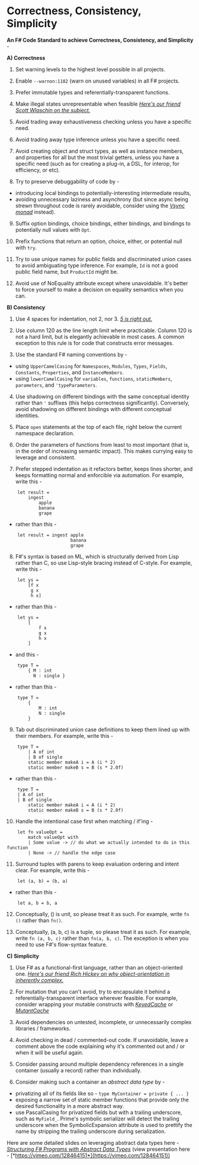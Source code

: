 Correctness, Consistency, Simplicity
====================================

**An F\# Code Standard to achieve Correctness, Consistency, and Simplicity** -

**A) Correctness**

1) Set warning levels to the highest level possible in all projects.

2) Enable `--warnon:1182` (warn on unused variables) in all F# projects.

3) Prefer immutable types and referentially-transparent functions.

4) Make illegal states unrepresentable when feasible [*Here's our friend Scott Wlaschin on the subject.*](http://fsharpforfunandprofit.com/posts/designing-with-types-making-illegal-states-unrepresentable/)

5) Avoid trading away exhaustiveness checking unless you have a specific need.

6) Avoid trading away type inference unless you have a specific need.

7) Avoid creating object and struct types, as well as instance members, and properties for all but the most trivial getters, unless you have a specific need (such as for creating a plug-in, a DSL, for interop, for efficiency, or etc).

8) Try to preserve debuggability of code by -

-   introducing local bindings to potentially-interesting intermediate results,
-   avoiding unnecessary laziness and asynchrony (but since async being strewn throughout code is rarely avoidable, consider using the [*Vsync monad*](https://github.com/bryanedds/Nu/blob/master/Prime/Prime/Vsync.fs) instead).

9) Suffix option bindings, choice bindings, either bindings, and bindings to potentially null values with `Opt`.

10) Prefix functions that return an option, choice, either, or potential null with `try`.

11) Try to use unique names for public fields and discriminated union cases to avoid ambiguating type inference. For example, `Id` is not a good public field name, but `ProductId` might be.

12) Avoid use of NoEquality attribute except where unavoidable. It's better to force yourself to make a decision on equality semantics when you can.

**B) Consistency**

1) Use 4 spaces for indentation, not 2, nor 3. [*5 is right out.*](https://www.youtube.com/watch?v=xOrgLj9lOwk&t=1m48s)

2) Use column 120 as the line length limit where practicable. Column 120 is not a hard limit, but is elegantly achievable in most cases. A common exception to this rule is for code that constructs error messages.

3) Use the standard F\# naming conventions by -

-   using `UpperCamelCasing` for `Namespaces`, `Modules`, `Types`, `Fields`, `Constants`, `Properties`, and `InstanceMembers`.
-   using `lowerCamelCasing` for `variables`, `functions`, `staticMembers`, `parameters`, and `'typeParameters`.

4) Use shadowing on different bindings with the same conceptual identity rather than `'` suffixes (this helps correctness significantly). Conversely, avoid shadowing on different bindings with different conceptual identities.

5) Place `open` statements at the top of each file, right below the current namespace declaration.

6) Order the parameters of functions from least to most important (that is, in the order of increasing semantic impact). This makes currying easy to leverage and consistent.

7) Prefer stepped indentation as it refactors better, keeps lines shorter, and keeps formatting normal and enforcible via automation. For example, write this -

```
    let result =
        ingest
            apple
            banana
            grape
```

- rather than this -

```
    let result = ingest apple
                        banana
                        grape
```

8) F\#'s syntax is based on ML, which is structurally derived from Lisp rather than C, so use Lisp-style bracing instead of C-style. For example, write this -

```
    let ys =
        [f x
         g x
         h x]
```

- rather than this -

```
    let ys =
        [
            f x
            g x
            h x
        ]
```

- and this -

```
    type T =
        { M : int
          N : single }
```

- rather than this -

```
    type T =
        {
            M : int
            N : single
        }
```

9) Tab out discriminated union case definitions to keep them lined up with their members. For example, write this -

```
    type T =
        | A of int
        | B of single
        static member makeA i = A (i * 2)
        static member makeB s = B (s * 2.0f)
```

- rather than this -

```
    type T =
    | A of int
    | B of single
        static member makeA i = A (i * 2)
        static member makeB s = B (s * 2.0f)
```

10) Handle the intentional case first when matching / if'ing -

```
    let fn valueOpt =
        match valueOpt with
        | Some value -> // do what we actually intended to do in this function
        | None -> // handle the edge case
```

11) Surround tuples with parens to keep evaluation ordering and intent clear. For example, write this -

```
    let (a, b) = (b, a)
```

- rather than this -

```
    let a, b = b, a
```

12) Conceptually, () is unit, so please treat it as such. For example, write `fn ()` rather than `fn()`.

13) Conceptually, (a, b, c) is a tuple, so please treat it as such. For example, write `fn (a, b, c)` rather than `fn(a, b, c)`. The exception is when you need to use F#'s flow-syntax feature.

**C) Simplicity**

1) Use F\# as a functional-first language, rather than an object-oriented one. [*Here's our friend Rich Hickey on why object-orientation in inherently complex.*](http://www.infoq.com/presentations/Simple-Made-Easy)

2) For mutation that you can't avoid, try to encapsulate it behind a referentially-transparent interface wherever feasible. For example, consider wrapping your mutable constructs with [*KeyedCache*](https://github.com/bryanedds/Nu/blob/master/Prime/Prime/KeyedCache.fs) or [*MutantCache*](https://github.com/bryanedds/Nu/blob/master/Prime/Prime/MutantCache.fs)

3) Avoid dependencies on untested, incomplete, or unnecessarily complex libraries / frameworks.

4) Avoid checking in dead / commented-out code. If unavoidable, leave a comment above the code explaining why it's commented out and / or when it will be useful again.

5) Consider passing around multiple dependency references in a single container (usually a record) rather than individually.

6) Consider making such a container an *abstract data type* by -

-   privatizing all of its fields like so - `type MyContainer = private { ... }`
-   exposing a narrow set of static member functions that provide only the desired functionality in a more abstract way.
-   use PascalCasing for privatized fields but with a trailing underscore, such as `MyField_`. Prime's symbolic serializer will detect the trailing underscore when the SymbolicExpansion attribute is used to prettify the name by stripping the trailing underscore during serialization.

Here are some detailed slides on leveraging abstract data types here - [*Structuring F\# Programs with Abstract Data Types*](https://jetecommerce.sharepoint.com/corporate/tech/Shared%20Documents/Tech%20Talk%20Presentations/%5bTranscripted%5d%20Structuring%20FSharp%20Programs%20with%20Abstract%20Data%20Types.pptx) (view presentation here - [*https://vimeo.com/128464151*](https://vimeo.com/128464151))
